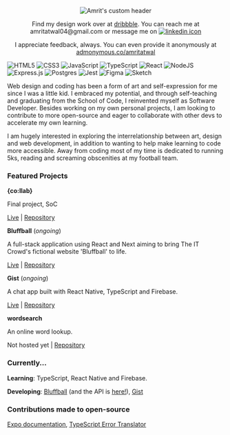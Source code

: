 <p align="center">
  <img src="https://i.ibb.co/m4C56C2/Untitled.png" alt="Amrit's custom header"/>
</p>


<p align="center">
  Find my design work over at <a href="https://www.dribbble.com/amritatwal">dribbble</a>. You can reach me at amritatwal04@gmail.com or message me on <a href="https://www.linkedin.com/in/amrit-atwal-1ba0b4209/" target="_blank"><img src="https://i.ibb.co/hRQMWCk/icons8-linkedin-24-2.png" alt="linkedin icon"/></a>
</p>

<p align="center">
  I appreciate feedback, always. You can even provide it anonymously at <a href="https://www.admonymous.co/amritatwal">admonymous.co/amritatwal</a>
</p>


<!--    <a href="https://amritatwal.netlify.app/" target="_blank">
    <img src="https://i.ibb.co/DGrbXMM/icons8-website-24-3.png" alt="website icon"/>
  </a> -->
</p> 

![HTML5](https://img.shields.io/badge/html5-%23E34F26.svg?style=for-the-badge&logo=html5&logoColor=white)
![CSS3](https://img.shields.io/badge/css3-%231572B6.svg?style=for-the-badge&logo=css3&logoColor=white)
![JavaScript](https://img.shields.io/badge/javascript-%23323330.svg?style=for-the-badge&logo=javascript&logoColor=%23F7DF1E)
![TypeScript](https://img.shields.io/badge/TypeScript-007ACC?style=for-the-badge&logo=typescript&logoColor=white)
![React](https://img.shields.io/badge/react-%2320232a.svg?style=for-the-badge&logo=react&logoColor=%2361DAFB)
![NodeJS](https://img.shields.io/badge/node.js-6DA55F?style=for-the-badge&logo=node.js&logoColor=white)
![Express.js](https://img.shields.io/badge/express.js-%23404d59.svg?style=for-the-badge&logo=express&logoColor=%2361DAFB)
![Postgres](https://img.shields.io/badge/postgres-%23316192.svg?style=for-the-badge&logo=postgresql&logoColor=white)
![Jest](https://img.shields.io/badge/-jest-%23C21325?style=for-the-badge&logo=jest&logoColor=white)
![Figma](https://img.shields.io/badge/figma-%23F24E1E.svg?style=for-the-badge&logo=figma&logoColor=white)
![Sketch](https://img.shields.io/badge/Sketch-FFB387?style=for-the-badge&logo=sketch&logoColor=black)

Web design and coding has been a form of art and self-expression for me since I was a little kid. I embraced my potential, and through self-teaching and graduating from the School of Code, I reinvented myself as Software Developer. Besides working on my own personal projects, I am looking to contribute to more open-source and eager to collaborate with other devs to accelerate my own learning. 

I am hugely interested in exploring the interrelationship between art, design and web development, in addition to wanting to help make learning to code more accessible. Away from coding most of my time is dedicated to running 5ks, reading and screaming obscenities at my football team. 

### Featured Projects

**{co:llab}** 

Final project, SoC

[Live](https://co-llab.netlify.app/) | [Repository](https://github.com/SchoolOfCode/final-project-repo-hugs-for-bugs)

**Bluffball** (_ongoing_)

A full-stack application using React and Next aiming to bring The IT Crowd's fictional website 'Bluffball' to life.

[Live](https://bluffball.netlify.app/) | [Repository](https://github.com/amritatwal/bluffball)

**Gist** (_ongoing_)

A chat app built with React Native, TypeScript and Firebase.

[Live](TBC) | [Repository](https://github.com/amritatwal/gist)

**wordsearch** 

An online word lookup.

Not hosted yet | [Repository](https://github.com/amritatwal/wordsearch)


### Currently...

**Learning**: TypeScript, React Native and Firebase.

**Developing**: [Bluffball](https://github.com/amritatwal/bluffball) (and the API is [here!](https://github.com/amritatwal/bluffballapi)), [Gist](https://github.com/amritatwal/gist)

### Contributions made to open-source

[Expo documentation](https://github.com/expo/expo), [TypeScript Error Translator](https://github.com/mattpocock/ts-error-translator)
